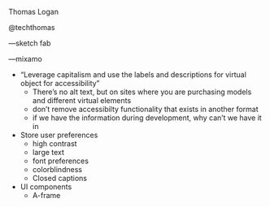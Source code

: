 Thomas Logan

@techthomas

—sketch fab

—mixamo

* “Leverage capitalism and use the labels and descriptions for virtual object for accessibility”
  * There’s no alt text, but on sites where you are purchasing models and different virtual elements
  * don’t remove accessibilty functionality that exists in another format
  * if we have the information during development, why can’t we have it in
* Store user preferences
  * high contrast
  * large text
  * font preferences
  * colorblindness
  * Closed captions
* UI components
  * A-frame